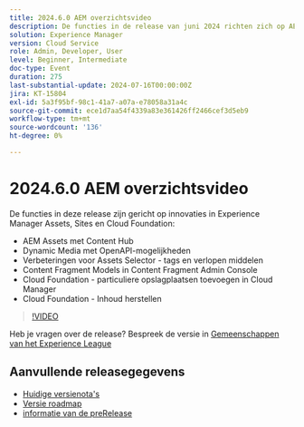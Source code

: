 ```yaml
---
title: 2024.6.0 AEM overzichtsvideo
description: De functies in de release van juni 2024 richten zich op AEM Assets met Content Hub, Dynamic Media met OpenAPI-mogelijkheden, verbeteringen in Assets Selector - tags en verlopen elementen, modellen van inhoudsfragmenten in Content Fragment Admin Console, Cloud Foundation - Privéopslagplaatsen in Cloud Manager toevoegen, en Cloud Foundation - Inhoudsherstel.
solution: Experience Manager
version: Cloud Service
role: Admin, Developer, User
level: Beginner, Intermediate
doc-type: Event
duration: 275
last-substantial-update: 2024-07-16T00:00:00Z
jira: KT-15804
exl-id: 5a3f95bf-98c1-41a7-a07a-e78058a31a4c
source-git-commit: ece1d7aa54f4339a83e361426ff2466cef3d5eb9
workflow-type: tm+mt
source-wordcount: '136'
ht-degree: 0%

---
```


# 2024.6.0 AEM overzichtsvideo

De functies in deze release zijn gericht op innovaties in Experience Manager Assets, Sites en Cloud Foundation:

* AEM Assets met Content Hub
* Dynamic Media met OpenAPI-mogelijkheden
* Verbeteringen voor Assets Selector - tags en verlopen middelen
* Content Fragment Models in Content Fragment Admin Console
* Cloud Foundation - particuliere opslagplaatsen toevoegen in Cloud Manager
* Cloud Foundation - Inhoud herstellen

>[!VIDEO](https://video.tv.adobe.com/v/3430779/?learn=on)


Heb je vragen over de release?  Bespreek de versie in [ Gemeenschappen van het Experience League ](https://adobe.ly/47dj9Wj)

## Aanvullende releasegegevens

* [ Huidige versienota&#39;s ](https://experienceleague.adobe.com/docs/experience-manager-cloud-service/content/release-notes/home.html)
* [ Versie roadmap ](https://experienceleague.adobe.com/docs/experience-manager-release-information/aem-release-updates/update-releases-roadmap.html)
* [ informatie van de preRelease ](https://experienceleague.adobe.com/docs/experience-manager-cloud-service/content/release-notes/prerelease.html)
